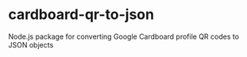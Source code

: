 # cardboard-qr-to-json
Node.js package for converting Google Cardboard profile QR codes to JSON objects
